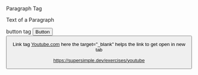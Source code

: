 
Paragraph Tag
<p>Text of a Paragraph</p>

button tag
<button>Button<button>

Link tag
<a href="youtube.com" target="_blank">Youtube.com</a>
here the target="_blank" helps the link to get open in new tab



https://supersimple.dev/exercises/youtube
